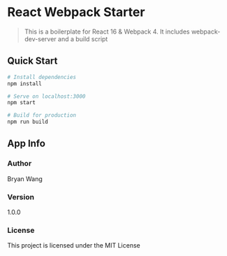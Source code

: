 # React Webpack Starter

> This is a boilerplate for React 16 & Webpack 4. It includes webpack-dev-server and a build script

## Quick Start

```bash
# Install dependencies
npm install

# Serve on localhost:3000
npm start

# Build for production
npm run build
```

## App Info

### Author

Bryan Wang

### Version

1.0.0

### License

This project is licensed under the MIT License
